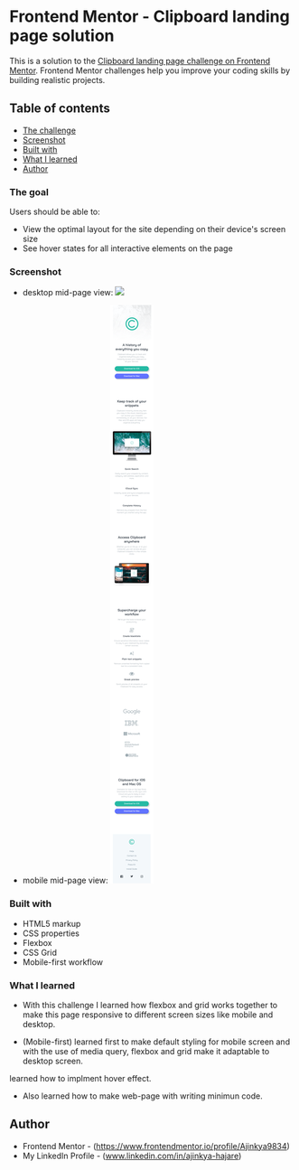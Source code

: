# Frontend Mentor - Clipboard landing page solution

This is a solution to the [Clipboard landing page challenge on Frontend Mentor](https://www.frontendmentor.io/challenges/clipboard-landing-page-5cc9bccd6c4c91111378ecb9). Frontend Mentor challenges help you improve your coding skills by building realistic projects. 

## Table of contents


  - [The challenge](#the-challenge)
  - [Screenshot](#screenshot)
  - [Built with](#built-with)
  - [What I learned](#what-i-learned)
  - [Author](#author)


### The goal

Users should be able to:

- View the optimal layout for the site depending on their device's screen size
- See hover states for all interactive elements on the page

### Screenshot

- desktop mid-page view:
![](./view-images/desktop-mid-page-view.png)


- mobile mid-page view:
![](./view-images/mobile-mid-page-view.png)



### Built with

- HTML5 markup
- CSS properties
- Flexbox
- CSS Grid
- Mobile-first workflow


### What I learned

  - With this challenge I learned how flexbox and grid works together to make this page responsive to different screen sizes like mobile and desktop.

  - (Mobile-first) learned first to make default styling for mobile screen and with the use of media query, flexbox and grid make it adaptable to desktop screen.

  learned how to implment hover effect.

  - Also learned how to make web-page with writing minimun code.

  
  

## Author

- Frontend Mentor - (https://www.frontendmentor.io/profile/Ajinkya9834)
- My LinkedIn Profile - (www.linkedin.com/in/ajinkya-hajare)

